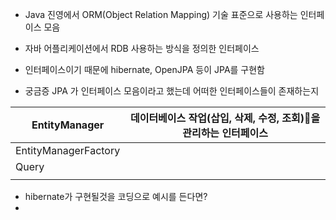 
- Java 진영에서 ORM(Object Relation Mapping) 기술 표준으로 사용하는 인터페이스 모음
- 자바 어플리케이션에서 RDB 사용하는 방식을 정의한 인터페이스 
- 인터페이스이기 때문에 hibernate, OpenJPA 등이 JPA를 구현함


- 궁금증 JPA 가 인터페이스 모음이라고 했는데 어떠한 인터페이스들이 존재하는지

| EntityManager        | 데이터베이스 작업(삽입, 삭제, 수정, 조회)을 관리하는 인터페이스 |
| -------------------- | -------------------------------------- |
| EntityManagerFactory |                                        |
| Query                |                                        |
|                      |                                        |


- hibernate가 구현될것을 코딩으로 예시를 든다면?
- 
